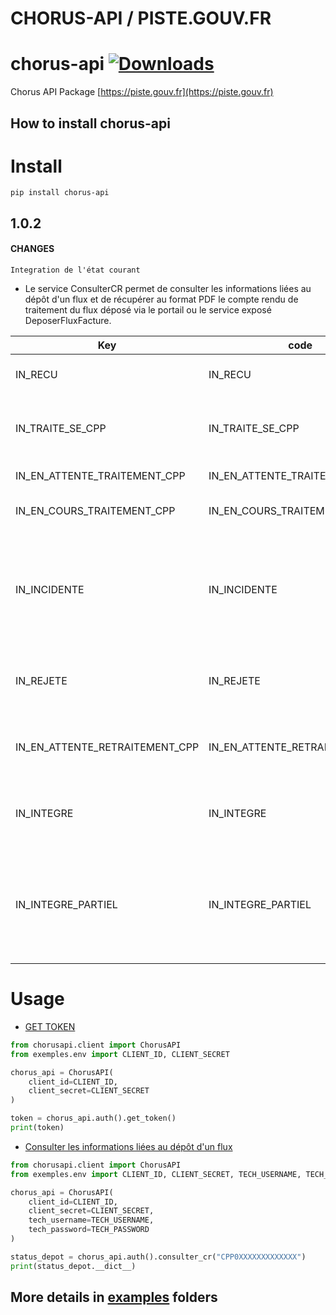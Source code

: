 # CHORUS-API / PISTE.GOUV.FR

# chorus-api [![Downloads](https://static.pepy.tech/personalized-badge/chorus-api?period=total&units=international_system&left_color=black&right_color=orange&left_text=Downloads)](https://pepy.tech/project/chorus-api)

Chorus API Package [https://piste.gouv.fr](https://piste.gouv.fr)

## How to install chorus-api

# Install

```shell
pip install chorus-api
```

## 1.0.2

#### CHANGES

`Integration de l'état courant`

* Le service ConsulterCR permet de consulter les informations liées au dépôt d'un flux et de récupérer au format PDF le
  compte rendu de traitement du flux déposé via le portail ou le service exposé DeposerFluxFacture.

| Key                            | code                           | description                                                                                      |
|--------------------------------|--------------------------------|--------------------------------------------------------------------------------------------------|
| IN_RECU                        | IN_RECU                        | Le flux a été reçu par Chorus Pro                                                                |
| IN_TRAITE_SE_CPP               | IN_TRAITE_SE_CPP               | Le fichier arrivé dans le système d’échange Chorus Pro                                           |
| IN_EN_ATTENTE_TRAITEMENT_CPP   | IN_EN_ATTENTE_TRAITEMENT_CPP   | Le flux est en liste d’attente                                                                   |
| IN_EN_COURS_TRAITEMENT_CPP     | IN_EN_COURS_TRAITEMENT_CPP     | Le flux est en cours de traitement                                                               |
| IN_INCIDENTE                   | IN_INCIDENTE                   | Flux non traité par le système d’échange, il sera nécessaire de reprendre le flux intégralement. |
| IN_REJETE                      | IN_REJETE                      | Le flux a été traité mais rejeté car il comporte des anomalies                                   |
| IN_EN_ATTENTE_RETRAITEMENT_CPP | IN_EN_ATTENTE_RETRAITEMENT_CPP | Le flux a été bloqué, il attend une reprise manuelle                                             |
| IN_INTEGRE                     | IN_INTEGRE                     | Le flux a été traité et tout a été intégré dans Chorus Pro.                                      |
| IN_INTEGRE_PARTIEL             | IN_INTEGRE_PARTIEL             | Cela concerne des flux qui sont en rejet partiel, seules les factures correctes sont intégrées.  |

# Usage

* [GET TOKEN](exemples/get_token.py)

```python
from chorusapi.client import ChorusAPI
from exemples.env import CLIENT_ID, CLIENT_SECRET

chorus_api = ChorusAPI(
    client_id=CLIENT_ID,
    client_secret=CLIENT_SECRET
)

token = chorus_api.auth().get_token()
print(token)
```

* [Consulter les informations liées au dépôt d'un flux](exemples/status_depot.py)

```python
from chorusapi.client import ChorusAPI
from exemples.env import CLIENT_ID, CLIENT_SECRET, TECH_USERNAME, TECH_PASSWORD

chorus_api = ChorusAPI(
    client_id=CLIENT_ID,
    client_secret=CLIENT_SECRET,
    tech_username=TECH_USERNAME,
    tech_password=TECH_PASSWORD
)

status_depot = chorus_api.auth().consulter_cr("CPP0XXXXXXXXXXXXX")
print(status_depot.__dict__)
```

## More details in [examples](exemples) folders